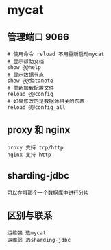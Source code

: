 # mycat

## 管理端口 9066
```
# 使用命令 reload 不用重新启动mycat
# 显示帮助文档
show @@help
# 显示数据节点
show @@datanote
# 重新加载配置文件
reload @@config
# 如果修改的是数据源相关的东西
reload @@config_all
```

## proxy 和 nginx 
```
proxy 支持 tcp/http
nginx 支持 http
```

## sharding-jdbc
```
可以在哦那个一个数据库中进行分片
```

## 区别与联系
```
运维强 选mycat 
运维弱 选sharding-jdbc
```